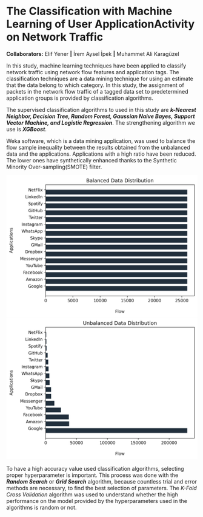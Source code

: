 # The Classification with Machine Learning of User ApplicationActivity on Network Traffic
**Collaborators:** Elif  Yener **|** İrem Aysel İpek **|** Muhammet Ali Karagüzel

In this study, machine learning techniques have been applied to classify network traffic using network flow features and application tags. The classification techniques are a data mining technique for using an estimate that the data belong to which category.  In this study, the assignment of packets in the network flow traffic of a tagged data set to predetermined application groups is provided by classification algorithms.

The supervised classification algorithms to used in this study are **_k-Nearest Neighbor, Decision Tree, Random Forest, Gaussian Naive Bayes, Support Vector Machine, and Logistic Regression_**. The strengthening algorithm we use is **_XGBoost_**.

Weka software, which is a data mining application, was used to balance the flow sample inequality between the results obtained from the unbalanced data and the applications. Applications with a high ratio have been reduced. The lower ones have synthetically enhanced thanks to the Synthetic Minority Over-sampling(SMOTE) filter.

![](img/balancedData.png) 
![](img/unbalancedData.png)

To have a high accuracy value used classification algorithms, selecting proper hyperparameter is important. This process was done with the **_Random Search_** or **_Grid Search_** algorithm, because countless trial and error methods are necessary, to find the best selection of parameters. The _K-Fold Cross Validation_ algorithm was used to understand whether the high performance on the model provided by the hyperparameters used in the algorithms is random or not.
